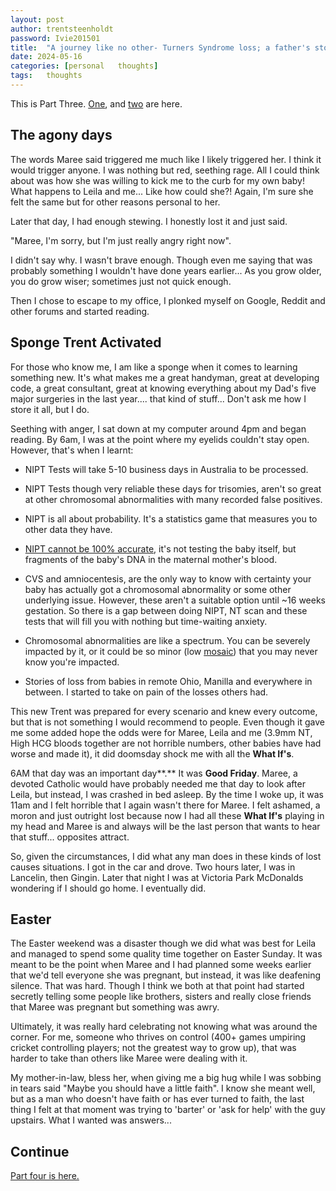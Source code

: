 ```yaml
---
layout: post
author: trentsteenholdt
password: Ivie201501
title:  "A journey like no other- Turners Syndrome loss; a father's story #3"
date: 2024-05-16
categories: [personal   thoughts]
tags:   thoughts
---
```


This is Part Three. [One](/2024/05/16/a-journey-like-no-other-turner-syndrome-loss-a-fathers-story-1/), and [two](/2024/05/16/a-journey-like-no-other-turner-syndrome-loss-a-fathers-story-2/) are here.

## The agony days

The words Maree said triggered me much like I likely triggered her. I think it would trigger anyone. I was nothing but red, seething rage. All I could think about was how she was willing to kick me to the curb for my own baby! What happens to Leila and me... Like how could she?! Again, I'm sure she felt the same but for other reasons personal to her.

Later that day, I had enough stewing. I honestly lost it and just said.

"Maree, I'm sorry, but I'm just really angry right now".

I didn't say why. I wasn't brave enough. Though even me saying that was probably something I wouldn't have done years earlier... As you grow older, you do grow wiser; sometimes just not quick enough.

Then I chose to escape to my office, I plonked myself on Google, Reddit and other forums and started reading.

## Sponge Trent Activated

For those who know me, I am like a sponge when it comes to learning something new. It's what makes me a great handyman, great at developing code, a great consultant, great at knowing everything about my Dad's five major surgeries in the last year.... that kind of stuff... Don't ask me how I store it all, but I do.

Seething with anger, I sat down at my computer around 4pm and began reading. By 6am, I was at the point where my eyelids couldn't stay open. However, that's when I learnt:

- NIPT Tests will take 5-10 business days in Australia to be processed.

- NIPT Tests though very reliable these days for trisomies, aren't so great at other chromosomal abnormalities with many recorded false positives.

- NIPT is all about probability. It's a statistics game that measures you to other data they have.

- [NIPT cannot be 100% accurate](https://www.sonicgenetics.com.au/our-tests/doctor-resources/understanding-an-incomplete-nipt-result/), it's not testing the baby itself, but fragments of the baby's DNA in the maternal mother's blood.

- CVS and amniocentesis, are the only way to know with certainty your baby has actually got a chromosomal abnormality or some other underlying issue. However, these aren't a suitable option until ~16 weeks gestation. So there is a gap between doing NIPT, NT scan and these tests that will fill you with nothing but time-waiting anxiety.

- Chromosomal abnormalities are like a spectrum. You can be severely impacted by it, or it could be so minor (low [mosaic](https://www.yalemedicine.org/conditions/mosaicism#:~:text=Mosaicism%20occurs%20when%20a%20person,the%20brain%2C%20or%20other%20organs.)) that you may never know you're impacted.

- Stories of loss from babies in remote Ohio, Manilla and everywhere in between. I started to take on pain of the losses others had.

This new Trent was prepared for every scenario and knew every outcome, but that is not something I would recommend to people. Even though it gave me some added hope the odds were for Maree, Leila and me (3.9mm NT, High HCG bloods together are not horrible numbers, other babies have had worse and made it), it did doomsday shock me with all the **What If's**.

6AM that day was an important day**.** It was **Good Friday**. Maree, a devoted Catholic would have probably needed me that day to look after Leila, but instead, I was crashed in bed asleep. By the time I woke up, it was 11am and I felt horrible that I again wasn't there for Maree. I felt ashamed, a moron and just outright lost because now I had all these **What If's** playing in my head and Maree is and always will be the last person that wants to hear that stuff... opposites attract.

So, given the circumstances, I did what any man does in these kinds of lost causes situations. I got in the car and drove. Two hours later, I was in Lancelin, then Gingin. Later that night I was at Victoria Park McDonalds wondering if I should go home. I eventually did.

## Easter

The Easter weekend was a disaster though we did what was best for Leila and managed to spend some quality time together on Easter Sunday. It was meant to be the point when Maree and I had planned some weeks earlier that we'd tell everyone she was pregnant, but instead, it was like deafening silence. That was hard. Though I think we both at that point had started secretly telling some people like brothers, sisters and really close friends that Maree was pregnant but something was awry.

Ultimately, it was really hard celebrating not knowing what was around the corner. For me, someone who thrives on control (400+ games umpiring cricket controlling players; not the greatest way to grow up), that was harder to take than others like Maree were dealing with it.

My mother-in-law, bless her, when giving me a big hug while I was sobbing in tears said "Maybe you should have a little faith". I know she meant well, but as a man who doesn't have faith or has ever turned to faith, the last thing I felt at that moment was trying to 'barter' or 'ask for help' with the guy upstairs. What I wanted was answers...

## Continue

[Part four is here.](/2024/05/16/a-journey-like-no-other-turner-syndrome-loss-a-fathers-story-4/)
